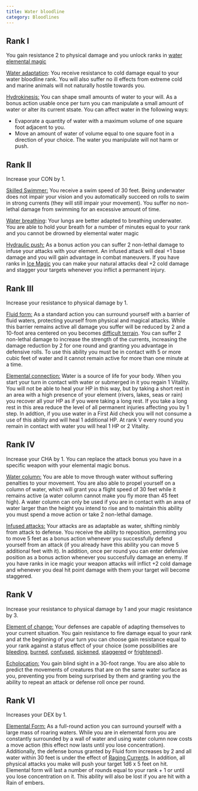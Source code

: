 ```yaml
---
title: Water bloodline
category: Bloodlines
---
```


## Rank I

You gain resistance 2 to physical damage and you unlock ranks in [water elemental magic](https://raldamain.com/en/rules/ranks/Elemental%20magic/water%20magic.html)

<u>Water adaptation</u>: You receive resistance to cold damage equal to your water bloodline rank. You will also suffer no ill effects from extreme cold and marine animals will not naturally hostile towards you.

<u>Hydrokinesis:</u> You can shape small amounts of water to your will. As a bonus action usable once per turn you can manipulate a small amount of water or alter its current stsate. You can affect water in the following ways:

- Evaporate a quantity of water with a maximum volume of one square foot adjacent to you.
- Move an amount of water of volume equal to one square foot in a direction of your choice. The water you manipulate will not harm or push.

## Rank II

Increase your CON by 1.

<u>Skilled Swimmer:</u> You receive a swim speed of 30 feet. Being underwater does not impair your vision and you automatically succeed on rolls to swim in strong currents (they will still impair your movement). You suffer no non-lethal damage from swimming for an excessive amount of time.

<u>Water breathing</u>: Your lungs are better adapted to breathing underwater. You are able to hold your breath for a number of minutes equal to your rank and you cannot be drowned by elemental water magic

<u>Hydraulic push:</u> As a bonus action you can suffer 2 non-lethal damage to infuse your attacks with your element. An infused attack will deal +1 base damage and you will gain advantage in combat maneuvers. If you have ranks in [Ice Magic](https://raldamain.com/en/rules/ranks/Elemental%20magic/ice%20magic.html) you can make your natural attacks deal +2 cold damage and stagger your targets whenever you inflict a permanent injury.

## Rank III 

Increase your resistance to physical damage by 1.

<u>Fluid form:</u> As a standard action you can surround yourself with a barrier of fluid waters, protecting yourself from physical and magical attacks. While this barrier remains active all damage you suffer will be reduced by 2 and a 10-foot area centered on you becomes [difficult terrain](https://raldamain.com/en/rules/main%20rules/combat%20rules.html#difficult-terrain). You can suffer 2 non-lethal damage to increase the strength of the currents, increasing the damage reduction by 2 for one round and granting you advantage in defensive rolls. To use this ability you must be in contact with 5 or more cubic feet of water and it cannot remain active for more than one minute at a time.

<u>Elemental connection:</u> Water is a source of life for your body. When you start your turn in contact with water or submerged in it you regain 1 Vitality. You will not be able to heal your HP in this way, but by taking a short rest in an area with a high presence of your element (rivers, lakes, seas or rain) you recover all your HP as if you were taking a long rest. If you take a long rest in this area reduce the level of all permanent injuries affecting you by 1 step. In addtion, if you use water in a First Aid check you will not consume a use of this ability and will heal 1 additional HP. At rank V every round you remain in contact with water you will heal 1 HP or 2 Vitality.

## Rank IV 

Increase your CHA by 1. You can replace the attack bonus you have in a specific weapon with your elemental magic bonus.

<u>Water column:</u> You are able to move through water without suffering penalties to your movement. You are also able to propel yourself on a column of water, which will grant you a flight speed of 30 feet while it remains active (a water column cannot make you fly more than 45 feet high). A water column can only be used if you are in contact with an area of water larger than the height you intend to rise and to maintain this ability you must spend a move action or take 2 non-lethal damage. 

<u>Infused attacks:</u> Your attacks are as adaptable as water, shifting nimbly from attack to defense. You receive the ability to reposition, permiting you to move 5 feet as a bonus action whenever you successfully defend yourself from an attack (if you already have this ability you can move 5 additional feet with it). In addition, once per round you can enter defensive position as a bonus action whenever you succesfully damage an enemy. If you have ranks in ice magic your weapon attacks will inflict +2 cold damage and whenever you deal hit point damage with them your target will become staggered.

## Rank V 

Increase your resistance to physical damage by 1 and your magic resistance by 3.

<u>Element of change:</u> Your defenses are capable of adapting themselves to your current situation. You gain resistance to fire damage equal to your rank and at the beginning of your turn you can choose gain resistance equal to your rank against a status effect of your choice (some possibilities are [bleeding](https://raldamain.com/en/rules/main%20rules/status%20effects.html#bleeding), [burned](https://raldamain.com/en/rules/main%20rules/status%20effects.html#burned), [confused](https://raldamain.com/en/rules/main%20rules/status%20effects.html#confused), [sickened](https://raldamain.com/en/rules/main%20rules/status%20effects.html#sickened), [staggered](https://raldamain.com/en/rules/main%20rules/status%20effects.html#staggered) or [frightened](https://raldamain.com/en/rules/main%20rules/status%20effects.html#frightened)).

<u>Echolocation:</u> You gain blind sight in a 30-foot range. You are also able to predict the movements of creatures that are on the same water surface as you, preventing you from being surprised by them and granting you the ability to repeat an attack or defense roll once per round.

## Rank VI

Increases your DEX by 1.

<u>Elemental Form:</u> As a full-round action you can surround yourself with a large mass of roaring waters. While you are in elemental form you are constantly surrounded by a wall of water and using water column now costs a move action (this effect now lasts until you lose concentration). Additionally, the defense bonus granted by Fluid form increases by 2 and all water within 30 feet  is under the effect of [Raging Currents](https://raldamain.com/en/rules/ranks/Elemental%20magic/water%20magic.html#rank-iii). In addition, all physical attacks you make will push your target 1d6 x 5 feet on hit. Elemental form will last a number of rounds equal to your rank + 1 or until you lose concentration on it. This ability will also be lost if you are hit with a Rain of embers.

